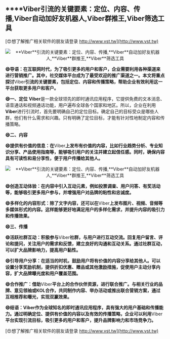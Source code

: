 ## ****Viber**引流的关键要素：定位、内容、传播,**Viber**自动加好友机器人,**Viber**群推王,**Viber**筛选工具**

[😍想了解推广相关软件的朋友请登录 http://www.vst.tw](http://www.vst.tw)

 <center><img src="https://vst.tw/MP4/tuiguang/png/6.png" alt="**Viber**引流的关键要素：定位、内容、传播,**Viber**自动加好友机器人,**Viber**群推王,**Viber**筛选工具"></center>

**😄导语：在互联网时代，为了吸引更多的用户和客户，企业需要利用各种渠道来进行营销推广。其中，社交媒体平台成为了最受欢迎的推广渠道之一。本文将重点探讨**Viber**引流的关键要素，包括定位、内容和传播策略，帮助企业有效利用这一平台获取更多用户和客户。**

**😄一、定位**
**Viber**是一款全球领先的即时通讯应用程序，它提供免费的文本消息、语音通话和视频通话功能，用户遍布全球各个国家和地区。所以，企业在利用**Viber**进行引流时，首先要明确自己的定位目标。确定自己的目标受众是哪些人群，他们有什么需求和兴趣。只有明确了定位目标，才能有针对性地制定内容和传播策略。

**😄二、内容**

**😄提供有价值的信息：在**Viber**上发布有价值的内容，比如行业趋势分析、专业知识分享、产品使用指南等，能够吸引用户的关注并建立起信任感。同时，确保内容具有可读性和易分享性，便于用户传播给其他人。**

 <center><img src="https://vst.tw/MP4/tuiguang/png/8.png" alt="**Viber**引流的关键要素：定位、内容、传播,**Viber**自动加好友机器人,**Viber**群推王,**Viber**筛选工具"></center>

**😄创造互动体验：在内容中引入互动元素，例如投票调查、用户问答、有奖活动等，能够吸引更多用户参与，并增强用户对品牌的粘性和忠诚度。**

**😄多样化的内容形式：除了文字内容，还可以在**Viber**上发布图片、视频、音频等多媒体形式的内容。这样能够更好地满足用户的多样化需求，并提升内容的吸引力和传播效果。**

**😄三、传播**

**😄活跃社群互动：积极参与**Viber**社群，与用户进行互动交流。回复用户留言、评论和提问，关注用户的需求和反馈，建立良好的沟通和互动关系。通过社群互动，可以扩大品牌影响力，提高用户黏性。**

**😄引导用户分享：在适当的时机，鼓励用户将有价值的内容分享给其他人。可以设置分享奖励机制，提供折扣优惠、赠品或其他激励措施，促使用户主动分享内容，扩大品牌曝光度和用户覆盖范围。**

**😄合作推广：借助**Viber**平台上的合作伙伴资源，进行联合推广。与相关行业的品牌、意见领袖或KOL合作，共同制作内容、举办活动或推出联合营销方案，通过互相推荐和曝光，实现双赢效果。**

**😄结语：**Viber**作为全球知名的即时通讯应用程序，具有强大的用户基础和传播能力。通过明确定位、提供有价值的内容以及有效的传播策略，企业可以利用**Viber**平台实现引流目标，吸引更多的用户和客户，提升品牌影响力和市场竞争力。**

[😍想了解推广相关软件的朋友请登录 http://www.vst.tw](http://www.vst.tw)



